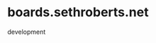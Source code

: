 boards.sethroberts.net
======================

<div sytle="text-align: center;">
	development
</div>

